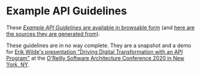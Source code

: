 # Example API Guidelines

These [_Example API Guidelines_ are available in browsable form](guidelines/) (and [here are the sources they are generated from](src/)).

These guidelines are in no way complete. They are a snapshot and a demo for [Erik Wilde's presentation "Driving Digital Transformation
with an API Program"](http://dret.net/lectures/oreilly-sa-ny-2020/#culture) at the [O'Reilly Software Architecture Conference 2020 in New York, NY](https://conferences.oreilly.com/software-architecture/sa-ny).
